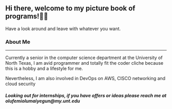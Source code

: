 

**<h2>Hi there, welcome to my picture book of programs!👋🏿</h2>**
<p>Have a look around and leave with whatever you want.</p>
  

<h3>About Me </h3>
<hr>
<p>Currently a senior in the computer science department at the University of North Texas, I am avid programmer and totally fit the coder cliche because this is a hobby and a lifestyle for me.</p>
<p>Nevertheless, I am also involved in DevOps on AWS, CISCO networking and cloud security<p>
  
  
  <h5>Looking out for internships, if you have offers or ideas please reach me at olufemiolumaiyegun@my.unt.edu</h5>

